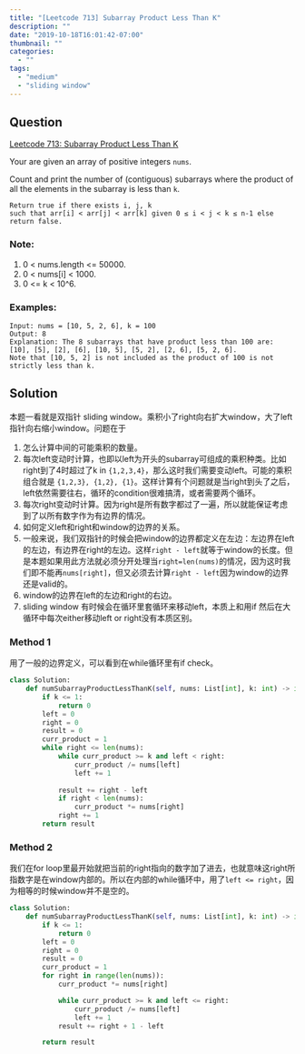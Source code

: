 ```yaml
---
title: "[Leetcode 713] Subarray Product Less Than K"
description: ""
date: "2019-10-18T16:01:42-07:00"
thumbnail: ""
categories:
  - ""
tags:
  - "medium"
  - "sliding window"
---
```


## Question

[Leetcode 713: Subarray Product Less Than K](https://leetcode.com/problems/subarray-product-less-than-k/)

Your are given an array of positive integers `nums`.

Count and print the number of (contiguous) subarrays where the product of all the elements in the subarray is less than `k`.



```
Return true if there exists i, j, k
such that arr[i] < arr[j] < arr[k] given 0 ≤ i < j < k ≤ n-1 else return false.
```


### Note:

1. 0 < nums.length <= 50000.
1. 0 < nums[i] < 1000.
1. 0 <= k < 10^6.


### Examples:
```
Input: nums = [10, 5, 2, 6], k = 100
Output: 8
Explanation: The 8 subarrays that have product less than 100 are: [10], [5], [2], [6], [10, 5], [5, 2], [2, 6], [5, 2, 6].
Note that [10, 5, 2] is not included as the product of 100 is not strictly less than k.
```


## Solution

本题一看就是双指针 sliding window。乘积小了right向右扩大window，大了left指针向右缩小window。问题在于

1. 怎么计算中间的可能乘积的数量。
  1. 每次left变动时计算，也即以left为开头的subarray可组成的乘积种类。比如right到了4时超过了k in `{1,2,3,4}`，那么这时我们需要变动left。可能的乘积组合就是 `{1,2,3}, {1,2}, {1}`。这样计算有个问题就是当right到头了之后，left依然需要往右，循环的condition很难搞清，或者需要两个循环。
  1. 每次right变动时计算。因为right是所有数字都过了一遍，所以就能保证考虑到了以所有数字作为有边界的情况。
1. 如何定义left和right和window的边界的关系。
  1. 一般来说，我们双指针的时候会把window的边界都定义在左边：左边界在left的左边，有边界在right的左边。这样`right - left`就等于window的长度。但是本题如果用此方法就必须分开处理当`right=len(nums)`的情况，因为这时我们即不能再`nums[right]`，但又必须去计算`right - left`因为window的边界还是valid的。
  1. window的边界在left的左边和right的右边。
1. sliding window 有时候会在循环里套循环来移动left，本质上和用if 然后在大循环中每次either移动left or right没有本质区别。

### Method 1
用了一般的边界定义，可以看到在while循环里有if check。

```python
class Solution:
    def numSubarrayProductLessThanK(self, nums: List[int], k: int) -> int:
        if k <= 1:
            return 0
        left = 0
        right = 0
        result = 0
        curr_product = 1
        while right <= len(nums):
            while curr_product >= k and left < right:
                curr_product /= nums[left]
                left += 1
            
            result += right - left
            if right < len(nums):
                curr_product *= nums[right]
            right += 1
        return result
```

### Method 2
我们在for loop里最开始就把当前的right指向的数字加了进去，也就意味这right所指数字是在window内部的。所以在内部的while循环中，用了`left <= right`，因为相等的时候window并不是空的。

```python
class Solution:
    def numSubarrayProductLessThanK(self, nums: List[int], k: int) -> int:
        if k <= 1:
            return 0
        left = 0
        right = 0
        result = 0
        curr_product = 1
        for right in range(len(nums)):
            curr_product *= nums[right]

            while curr_product >= k and left <= right:
                curr_product /= nums[left]
                left += 1
            result += right + 1 - left

        return result
```
